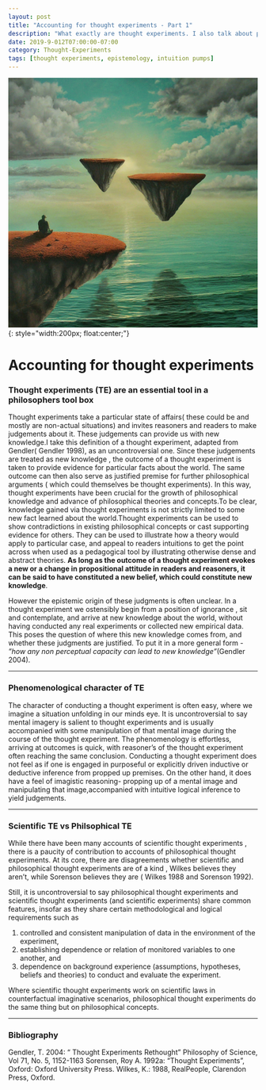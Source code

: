 ```yaml
---
layout: post
title: "Accounting for thought experiments - Part 1"
description: "What exactly are thought experiments. I also talk about prevailing accounts and offer one of my own"
date: 2019-9-012T07:00:00-07:00
category: Thought-Experiments
tags: [thought experiments, epistemology, intuition pumps]
---
```

![TE image](/images/te.jfif){: style="width:200px; float:center;"}
# Accounting for thought experiments

### Thought experiments (TE) are an essential tool in a philosophers tool box

Thought experiments take a particular state of affairs( these could be and mostly are non-actual situations) and invites reasoners and readers to make judgements about it. These judgements can provide us with new knowledge.I take this definition of a thought experiment, adapted from Gendler( Gendler 1998), as an uncontroversial one. Since these judgements are treated as new knowledge , the outcome of a thought experiment is taken to provide evidence for particular facts about the world. The same outcome can then also serve as  justified premise for further philosophical arguments ( which could themselves be thought experiments). In this way, thought experiments have been crucial for the growth of philosophical knowledge and advance of philosophical theories and concepts.To be clear, knowledge gained via thought experiments is not strictly limited to some new fact learned about the world.Thought experiments can be used to show contradictions in existing philosophical concepts or cast supporting evidence for others. They can be used to illustrate how a theory would apply to particular case, and appeal to readers intuitions to get the point across when used as a pedagogical tool by illustrating otherwise dense and abstract theories. **As long as the outcome of a thought experiment evokes a new or a change in propositional attitude in readers and reasoners, it can be said to have constituted a new belief, which could constitute new knowledge**. 

However the epistemic origin of these judgments is often unclear. In a thought experiment we ostensibly begin from a position of ignorance , sit and contemplate, and arrive at new knowledge about the world, without having conducted any real experiments or collected new empirical data.  This poses the question of where this new knowledge comes from, and whether these judgments are justified. To put it in a more general form - *”how any non perceptual capacity can lead to new knowledge”*(Gendler 2004).

---
### Phenomenological character of TE

The character of conducting a thought experiment is often easy, where we imagine a situation unfolding in our minds eye. It is uncontroversial to say mental imagery is salient to thought experiments and is usually accompanied with some manipulation of that mental image during the course of the thought experiment. The phenomenology is effortless, arriving at outcomes is quick, with reasoner’s of the thought experiment often reaching the same conclusion. Conducting a thought experiment does not feel as if one is engaged in purposeful or explicitly driven inductive or deductive inference from propped up premises. On the other hand, it does have a feel of imagistic reasoning- propping up of a mental image and manipulating that image,accompanied with intuitive logical inference to yield judgements.

---

### Scientific TE vs Philsophical TE

While there have been many accounts of scientific thought experiments , there is a paucity of contribution to accounts of philosophical thought experiments. At its core, there are disagreements whether scientific and philosophical thought experiments are of a kind , Wilkes believes they aren’t, while Sorenson believes they are ( Wilkes 1988 and Sorenson 1992). 

Still, it is uncontroversial to say philosophical thought experiments and scientific thought experiments (and scientific experiments) share common features, insofar as they share certain methodological and logical requirements such as 
1. controlled and consistent manipulation of data in the environment of the experiment,
2. establishing  dependence or relation of monitored variables to one another, and
3. dependence on background experience (assumptions, hypotheses, beliefs and theories) to conduct and evaluate the experiment.

Where scientific thought experiments work on scientific laws in counterfactual imaginative scenarios, philosophical thought experiments do the same thing but on philosophical concepts.

---

### Bibliography

Gendler, T. 2004: “ Thought Experiments Rethought” Philosophy of Science, Vol 71, No. 5, 1152-1163
Sorensen, Roy A. 1992a: “Thought Experiments”, Oxford: Oxford University Press.
Wilkes, K.: 1988, RealPeople, Clarendon Press, Oxford.  


